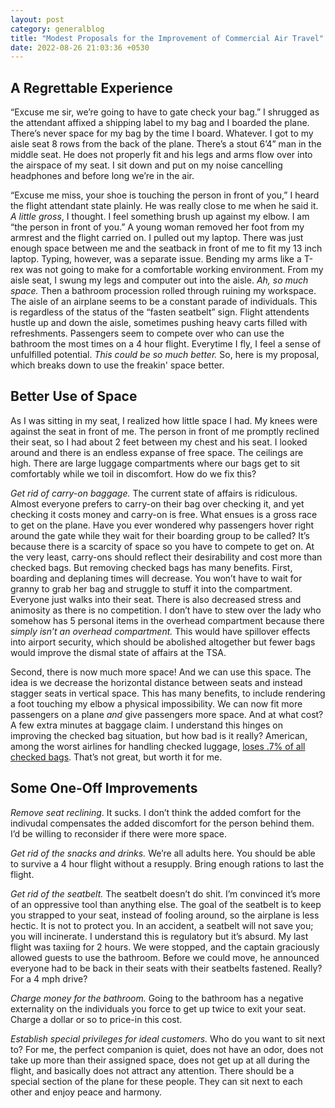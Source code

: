 ```yaml
---
layout: post
category: generalblog
title: "Modest Proposals for the Improvement of Commercial Air Travel"
date: 2022-08-26 21:03:36 +0530
---
```


## A Regrettable Experience

“Excuse me sir, we’re going to have to gate check your bag.” I shrugged as the attendant affixed a shipping label to my bag and I boarded the plane. There’s never space for my bag by the time I board. Whatever. I got to my aisle seat 8 rows from the back of the plane. There’s a stout 6’4” man in the middle seat. He does not properly fit and his legs and arms flow over into the airspace of my seat. I sit down and put on my noise cancelling headphones and before long we’re in the air.

“Excuse me miss, your shoe is touching the person in front of you,” I heard the flight attendant state plainly. He was really close to me when he said it. _A little gross_, I thought. I feel something brush up against my elbow. I am “the person in front of you.” A young woman removed her foot from my armrest and the flight carried on. I pulled out my laptop. There was just enough space between me and the seatback in front of me to fit my 13 inch laptop. Typing, however, was a separate issue. Bending my arms like a T-rex was not going to make for a comfortable working environment. From my aisle seat, I swung my legs and computer out into the aisle. _Ah, so much space._ Then a bathroom procession rolled through ruining my workspace. The aisle of an airplane seems to be a constant parade of individuals. This is regardless of the status of the “fasten seatbelt” sign. Flight attendents hustle up and down the aisle, sometimes pushing heavy carts filled with refreshments. Passengers seem to compete over who can use the bathroom the most times on a 4 hour flight. Everytime I fly, I feel a sense of unfulfilled potential. _This could be so much better._ So, here is my proposal, which breaks down to use the freakin' space better.

## Better Use of Space

As I was sitting in my seat, I realized how little space I had. My knees were against the seat in front of me. The person in front of me promptly reclined their seat, so I had about 2 feet between my chest and his seat. I looked around and there is an endless expanse of free space. The ceilings are high. There are large luggage compartments where our bags get to sit comfortably while we toil in discomfort. How do we fix this?

_Get rid of carry-on baggage._ The current state of affairs is ridiculous. Almost everyone prefers to carry-on their bag over checking it, and yet checking it costs money and carry-on is free. What ensues is a gross race to get on the plane. Have you ever wondered why passengers hover right around the gate while they wait for their boarding group to be called? It’s because there is a scarcity of space so you have to compete to get on. At the very least, carry-ons should reflect their desirability and cost more than checked bags. But removing checked bags has many benefits. First, boarding and deplaning times will decrease. You won’t have to wait for granny to grab her bag and struggle to stuff it into the compartment. Everyone just walks into their seat. There is also decreased stress and animosity as there is no competition. I don’t have to stew over the lady who somehow has 5 personal items in the overhead compartment because there _simply isn’t an overhead compartment._ This would have spillover effects into airport security, which should be abolished altogether but fewer bags would improve the dismal state of affairs at the TSA.

Second, there is now much more space! And we can use this space. The idea is we decrease the horizontal distance between seats and instead stagger seats in vertical space. This has many benefits, to include rendering a foot touching my elbow a physical impossibility. We can now fit more passengers on a plane _and_ give passengers more space. And at what cost? A few extra minutes at baggage claim. I understand this hinges on improving the checked bag situation, but how bad is it really? American, among the worst airlines for handling checked luggage, [loses .7% of all checked bags](https://www.travelandleisure.com/travel-news/airlines-most-likely-to-lose-your-luggage). That’s not great, but worth it for me.

## Some One-Off Improvements

_Remove seat reclining_. It sucks. I don’t think the added comfort for the indivudal compensates the added discomfort for the person behind them. I’d be willing to reconsider if there were more space.

_Get rid of the snacks and drinks._ We’re all adults here. You should be able to survive a 4 hour flight without a resupply. Bring enough rations to last the flight.

_Get rid of the seatbelt._ The seatbelt doesn’t do shit. I’m convinced it’s more of an oppressive tool than anything else. The goal of the seatbelt is to keep you strapped to your seat, instead of fooling around, so the airplane is less hectic. It is not to protect you. In an accident, a seatbelt will not save you; you will incinerate. I understand this is regulatory but it’s absurd. My last flight was taxiing for 2 hours. We were stopped, and the captain graciously allowed guests to use the bathroom. Before we could move, he announced everyone had to be back in their seats with their seatbelts fastened. Really? For a 4 mph drive?

_Charge money for the bathroom._ Going to the bathroom has a negative externality on the individuals you force to get up twice to exit your seat. Charge a dollar or so to price-in this cost.

_Establish special privileges for ideal customers._ Who do you want to sit next to? For me, the perfect companion is quiet, does not have an odor, does not take up more than their assigned space, does not get up at all during the flight, and basically does not attract any attention. There should be a special section of the plane for these people. They can sit next to each other and enjoy peace and harmony.
